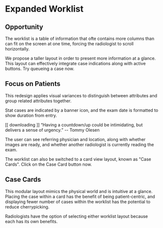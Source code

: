 Expanded Worklist
=============

Opportunity
-------------
The worklist is a table of information that ofte contains more columns than can fit on the screen at one time, forcing the radiologist to scroll horizontally.

We propose a taller layout in order to present more information at a glance. This layout can effectively integrate case indications along with active buttons. Try queueing a case now.

Focus on Patients
-------------
This redesign applies visual variances to distinguish between attributes and group related attributes together.

Stat cases are indicated by a banner icon, and the exam date is formatted to show duration from entry.

[[ downloading ]]
“Having a countdown/up could be intimidating, but delivers a sense of urgency.” -- Tommy Olesen

The user can see referring physician and location, along with whether images are ready, and whether another radiologist is currently reading the exam.

The worklist can also be switched to a card view layout, known as "Case Cards". Click on the Case Card button now.

Case Cards
-------------
This modular layout mimics the physical world and is intuitive at a glance. Placing the case within a card has the benefit of being patient-centric, and displaying fewer number of cases within the worklist has the potential to reduce cherrypicking.

Radiologists have the option of selecting either worklist layout because each has its own benefits.